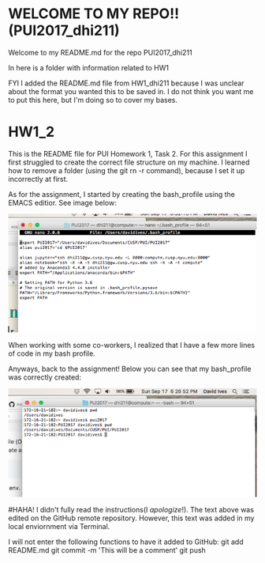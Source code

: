 # WELCOME TO MY REPO!! (PUI2017_dhi211)
Welcome to my README.md for the repo PUI2017_dhi211

In here is a folder with information related to HW1

FYI I added the README.md file from HW1_dhi211 because I was unclear about the format you wanted this to be saved in. 
I do not think you want me to put this here, but I'm doing so to cover my bases.


# HW1_2
This is the README file for PUI Homework 1, Task 2.
For this assignment I first struggled to create the correct file structure on my machine. I learned how to remove a folder (using the git rn -r <name of folder> command), because I set it up incorrectly at first.
  
As for the assignment, I started by creating the bash_profile using the EMACS editior. See image below:

![Alt text](HW1_dhi211/SCREENSHOTS/SCREENSHOT_BASH.png)

When working with some co-workers, I realized that I have a few more lines of code in my bash profile. 

Anyways, back to the assignment!
Below you can see that my bash_profile was correctly created:

![Alt text](HW1_dhi211/SCREENSHOTS/SCREENSHOT_PUI2017.png)

#HAHA!
 I didn't fully read the instructions(I _apologize_!). The text above was edited on the GitHub remote repository. However, this text was added in my local enviornment via Terminal.

I will not enter the following functions to have it added to GitHub:
git add README.md
git commit -m 'This will be a comment'
git push
